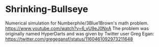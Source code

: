 # Shrinking-Bullseye
Numerical simulation for Numberphile/3Blue1Brown's math problem. https://www.youtube.com/watch?v=6_yU9eJ0NxA
The problem was originally named HyperDarts and was given by Twitter user Greg Egan: https://twitter.com/gregegansf/status/1160461092973211648
